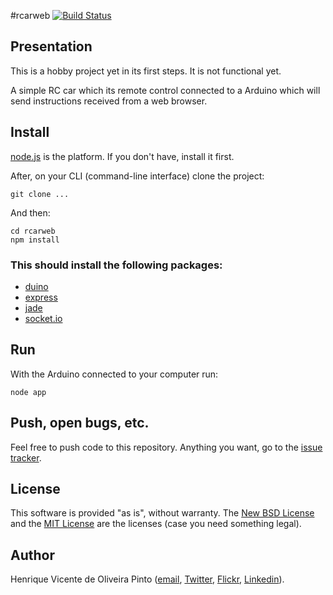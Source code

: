 #rcarweb
[![Build Status](https://secure.travis-ci.org/henvic/rcarweb.png?branch=master)](http://travis-ci.org/henvic/rcarweb)

## Presentation
This is a hobby project yet in its first steps. It is not functional yet.

A simple RC car which its remote control connected to a Arduino which will send instructions received from a web browser.

## Install
[node.js](http://nodejs.org/) is the platform. If you don't have, install it first.

After, on your CLI (command-line interface) clone the project:

```
git clone ...
```


And then:

```
cd rcarweb
npm install
```

### This should install the following packages:
* [duino](https://github.com/ecto/duino)
* [express](http://expressjs.com/)
* [jade](http://jade-lang.com/)
* [socket.io](http://socket.io/)

## Run
With the Arduino connected to your computer run:

```
node app
```

## Push, open bugs, etc.
Feel free to push code to this repository. Anything you want, go to the [issue tracker](https://github.com/henvic/rcarweb/issues/).

## License
This software is provided "as is", without warranty.
The [New BSD License](http://en.wikipedia.org/wiki/New_BSD_license) and the [MIT License](http://en.wikipedia.org/wiki/MIT_License) are the licenses (case you need something legal).

## Author
Henrique Vicente de Oliveira Pinto ([email](mailto:henriquevicente@gmail.com), [Twitter](https://twitter.com/henriquev), [Flickr](http://www.flickr.com/photos/henriquev), [Linkedin](http://linkedin.com/in/henvic)).